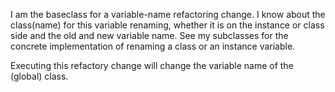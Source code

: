I am the baseclass for a variable-name refactoring change. I know about theclass(name) for this variable renaming, whether it is on the instance or class side and the old andnew variable name. See my subclasses for the concrete implementation of renaming a class or an instance variable.Executing this refactory change will change the variable name of the (global) class.